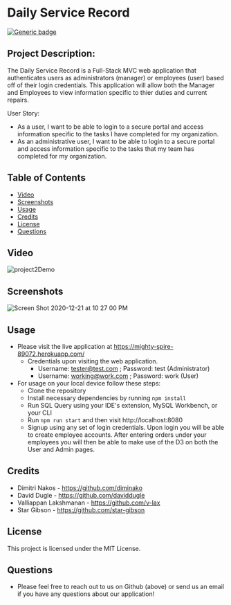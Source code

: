 # Daily Service Record
[![Generic badge](https://img.shields.io/badge/License-MIT-blue.svg)](https://shields.io/)

## Project Description: 
The Daily Service Record is a Full-Stack MVC web application that authenticates users as administrators (manager) or employees (user) based off of their login credentials. This application will allow both the Manager and Employees to view information specific to thier duties and current repairs.

User Story: 
* As a user, I want to be able to login to a secure portal and access information specific to the tasks I have completed for my organization. 
* As an administrative user, I want to be able to login to a secure portal and access information specific to the tasks that my team has completed for my organization. 

## Table of Contents
  * [Video](#video)  
  * [Screenshots](#screenshot)
  * [Usage](#usage)
  * [Credits](#credits)
  * [License](#license)
  * [Questions](#questions)

## Video
![project2Demo](https://user-images.githubusercontent.com/72622031/102928820-6ca4ec00-4467-11eb-9f31-a733bfcadfa9.gif)

## Screenshots
![Screen Shot 2020-12-21 at 10 27 00 PM](https://user-images.githubusercontent.com/72622031/102845579-da0b3b00-43db-11eb-8248-c9883bc56227.png)


## Usage
* Please visit the live application at https://mighty-spire-89072.herokuapp.com/
  * Credentials upon visiting the web application. 
    * Username: tester@test.com ; Password: test (Administrator)
    * Username: working@work.com ; Password: work (User)
* For usage on your local device follow these steps: 
  * Clone the repository
  * Install necessary dependencies by running `npm install`
  * Run SQL Query using your IDE's extension, MySQL Workbench, or your CLI
  * Run `npm run start` and then visit http://localhost:8080
  * Signup using any set of login credentials. Upon login you will be able to create employee accounts. After entering orders under your employees you will then be able to make use of the D3 on both the User and Admin pages. 
  

## Credits
* Dimitri Nakos - https://github.com/diminako
* David Dugle - https://github.com/daviddugle
* Valliappan Lakshmanan - https://github.com/v-lax
* Star Gibson - https://github.com/star-gibson


## License
This project is licensed under the MIT License.

## Questions
  * Please feel free to reach out to us on Github (above) or send us an email if you have any questions about our application!